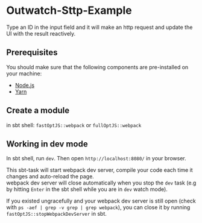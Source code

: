 # Outwatch-Sttp-Example

Type an ID in the input field and it will make an http request and update the UI with the result reactively.

## Prerequisites

You should make sure that the following components are pre-installed on your machine:

- [Node.js](https://nodejs.org/en/download/)
- [Yarn](https://yarnpkg.com/en/docs/install)

## Create a module

in sbt shell: `fastOptJS::webpack` or `fullOptJS::webpack`

## Working in dev mode

In sbt shell, run `dev`. Then open `http://localhost:8080/` in your browser.

This sbt-task will start webpack dev server, compile your code each time it changes
and auto-reload the page.  
webpack dev server will close automatically when you stop the `dev` task
(e.g by hitting `Enter` in the sbt shell while you are in `dev` watch mode).

If you existed ungracefully and your webpack dev server is still open (check with `ps -aef | grep -v grep | grep webpack`),
you can close it by running `fastOptJS::stopWebpackDevServer` in sbt.
